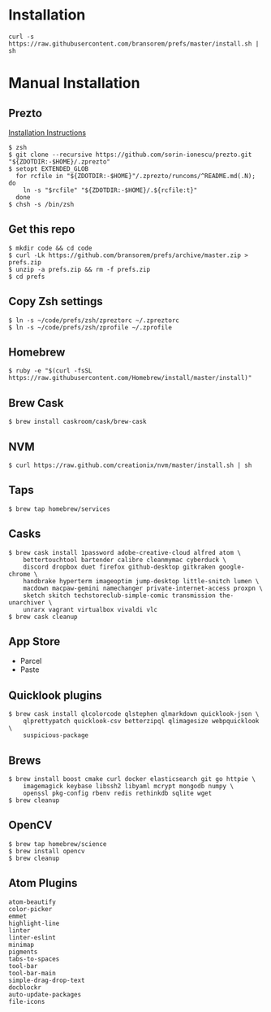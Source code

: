 # Installation

    curl -s https://raw.githubusercontent.com/bransorem/prefs/master/install.sh | sh


# Manual Installation

## Prezto

[Installation Instructions](https://github.com/sorin-ionescu/prezto)

```
$ zsh
$ git clone --recursive https://github.com/sorin-ionescu/prezto.git "${ZDOTDIR:-$HOME}/.zprezto"
$ setopt EXTENDED_GLOB
  for rcfile in "${ZDOTDIR:-$HOME}"/.zprezto/runcoms/^README.md(.N); do
    ln -s "$rcfile" "${ZDOTDIR:-$HOME}/.${rcfile:t}"
  done
$ chsh -s /bin/zsh
```

## Get this repo

    $ mkdir code && cd code
    $ curl -Lk https://github.com/bransorem/prefs/archive/master.zip > prefs.zip
    $ unzip -a prefs.zip && rm -f prefs.zip
    $ cd prefs

## Copy Zsh settings

    $ ln -s ~/code/prefs/zsh/zpreztorc ~/.zpreztorc
    $ ln -s ~/code/prefs/zsh/zprofile ~/.zprofile

## Homebrew

    $ ruby -e "$(curl -fsSL https://raw.githubusercontent.com/Homebrew/install/master/install)"

## Brew Cask

    $ brew install caskroom/cask/brew-cask

## NVM

    $ curl https://raw.github.com/creationix/nvm/master/install.sh | sh

## Taps

    $ brew tap homebrew/services

## Casks

```
$ brew cask install 1password adobe-creative-cloud alfred atom \
    bettertouchtool bartender calibre cleanmymac cyberduck \
    discord dropbox duet firefox github-desktop gitkraken google-chrome \
    handbrake hyperterm imageoptim jump-desktop little-snitch lumen \
    macdown macpaw-gemini namechanger private-internet-access proxpn \
    sketch skitch techstoreclub-simple-comic transmission the-unarchiver \
    unrarx vagrant virtualbox vivaldi vlc
$ brew cask cleanup
```

## App Store

- Parcel
- Paste

## Quicklook plugins

```
$ brew cask install qlcolorcode qlstephen qlmarkdown quicklook-json \
    qlprettypatch quicklook-csv betterzipql qlimagesize webpquicklook \
    suspicious-package
```

## Brews

```
$ brew install boost cmake curl docker elasticsearch git go httpie \
    imagemagick keybase libssh2 libyaml mcrypt mongodb numpy \
    openssl pkg-config rbenv redis rethinkdb sqlite wget
$ brew cleanup
```

## OpenCV

```
$ brew tap homebrew/science
$ brew install opencv
$ brew cleanup
```

## Atom Plugins

```
atom-beautify
color-picker
emmet
highlight-line
linter
linter-eslint
minimap
pigments
tabs-to-spaces
tool-bar
tool-bar-main
simple-drag-drop-text
docblockr
auto-update-packages
file-icons
```
